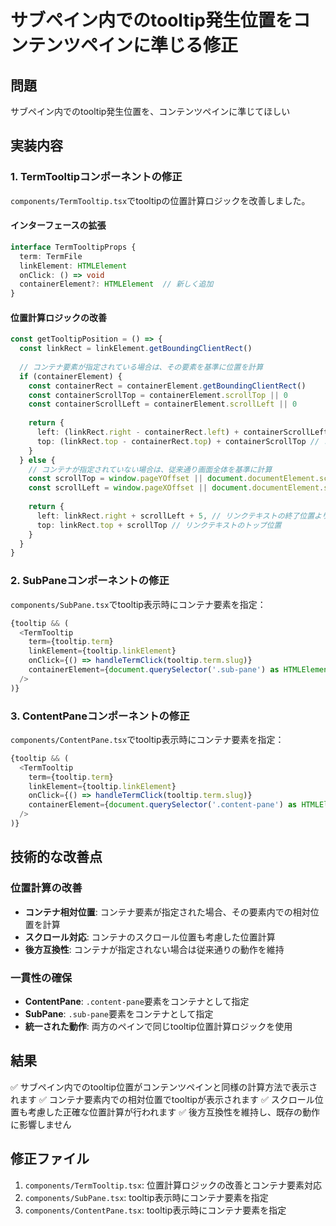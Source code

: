 # サブペイン内でのtooltip発生位置をコンテンツペインに準じる修正

## 問題
サブペイン内でのtooltip発生位置を、コンテンツペインに準じてほしい

## 実装内容

### 1. TermTooltipコンポーネントの修正
`components/TermTooltip.tsx`でtooltipの位置計算ロジックを改善しました。

#### インターフェースの拡張
```typescript
interface TermTooltipProps {
  term: TermFile
  linkElement: HTMLElement
  onClick: () => void
  containerElement?: HTMLElement  // 新しく追加
}
```

#### 位置計算ロジックの改善
```typescript
const getTooltipPosition = () => {
  const linkRect = linkElement.getBoundingClientRect()
  
  // コンテナ要素が指定されている場合は、その要素を基準に位置を計算
  if (containerElement) {
    const containerRect = containerElement.getBoundingClientRect()
    const containerScrollTop = containerElement.scrollTop || 0
    const containerScrollLeft = containerElement.scrollLeft || 0
    
    return {
      left: (linkRect.right - containerRect.left) + containerScrollLeft + 5, // コンテナ内での相対位置
      top: (linkRect.top - containerRect.top) + containerScrollTop // コンテナ内での相対位置
    }
  } else {
    // コンテナが指定されていない場合は、従来通り画面全体を基準に計算
    const scrollTop = window.pageYOffset || document.documentElement.scrollTop
    const scrollLeft = window.pageXOffset || document.documentElement.scrollLeft
    
    return {
      left: linkRect.right + scrollLeft + 5, // リンクテキストの終了位置よりやや右
      top: linkRect.top + scrollTop // リンクテキストのトップ位置
    }
  }
}
```

### 2. SubPaneコンポーネントの修正
`components/SubPane.tsx`でtooltip表示時にコンテナ要素を指定：

```typescript
{tooltip && (
  <TermTooltip
    term={tooltip.term}
    linkElement={tooltip.linkElement}
    onClick={() => handleTermClick(tooltip.term.slug)}
    containerElement={document.querySelector('.sub-pane') as HTMLElement}
  />
)}
```

### 3. ContentPaneコンポーネントの修正
`components/ContentPane.tsx`でtooltip表示時にコンテナ要素を指定：

```typescript
{tooltip && (
  <TermTooltip
    term={tooltip.term}
    linkElement={tooltip.linkElement}
    onClick={() => handleTermClick(tooltip.term.slug)}
    containerElement={document.querySelector('.content-pane') as HTMLElement}
  />
)}
```

## 技術的な改善点

### 位置計算の改善
- **コンテナ相対位置**: コンテナ要素が指定された場合、その要素内での相対位置を計算
- **スクロール対応**: コンテナのスクロール位置も考慮した位置計算
- **後方互換性**: コンテナが指定されない場合は従来通りの動作を維持

### 一貫性の確保
- **ContentPane**: `.content-pane`要素をコンテナとして指定
- **SubPane**: `.sub-pane`要素をコンテナとして指定
- **統一された動作**: 両方のペインで同じtooltip位置計算ロジックを使用

## 結果
✅ サブペイン内でのtooltip位置がコンテンツペインと同様の計算方法で表示されます
✅ コンテナ要素内での相対位置でtooltipが表示されます
✅ スクロール位置も考慮した正確な位置計算が行われます
✅ 後方互換性を維持し、既存の動作に影響しません

## 修正ファイル
1. `components/TermTooltip.tsx`: 位置計算ロジックの改善とコンテナ要素対応
2. `components/SubPane.tsx`: tooltip表示時にコンテナ要素を指定
3. `components/ContentPane.tsx`: tooltip表示時にコンテナ要素を指定
